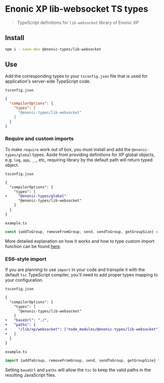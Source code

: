 # Enonic XP lib-websocket TS types

> TypeScript definitions for `lib-websocket` library of Enonic XP

## Install

```bash
npm i --save-dev @enonic-types/lib-websocket
```

## Use

Add the corresponding types to your `tsconfig.json` file that is used for application's server-side TypeScript code.

`tsconfig.json`

```json
{
  "compilerOptions": {
    "types": [
      "@enonic-types/lib-websocket"
    ]
  }
}
```

### Require and custom imports

To make `require` work out of box, you must install and add the `@enonic-types/global` types. Aside from providing definitions for XP global
objects, e.g. `log`, `app`, `__`, etc, requiring library by the default path will return typed object.

`tsconfig.json`

```diff
{
  "compilerOptions": {
    "types": [
+     "@enonic-types/global"
      "@enonic-types/lib-websocket"
    ]
  }
}
```

`example.ts`

```ts
const {addToGroup, removeFromGroup, send, sendToGroup, getGroupSize} = require('/lib/xp/websocket');
```

More detailed explanation on how it works and how to type custom import function can be
found [here](https://github.com/enonic/xp/tree/master/modules/lib/typescript/README.md).

### ES6-style import

If you are planning to use `import` in your code and transpile it with the default `tsc` TypeScript compiler, you'll need to add proper
types mapping to your configuration.

`tsconfig.json`

```diff
{
  "compilerOptions": {
    "types": [
      "@enonic-types/lib-websocket"
    ]
+   "baseUrl": "./",
+   "paths": {
+     "/lib/xp/websocket": ["node_modules/@enonic-types/lib-websocket"],
+   }
  }
}
```

`example.ts`

```ts
import {addToGroup, removeFromGroup, send, sendToGroup, getGroupSize} from '/lib/xp/websocket';
```

Setting `baseUrl` and `paths` will allow the `tsc` to keep the valid paths in the resulting JavaScript files.
